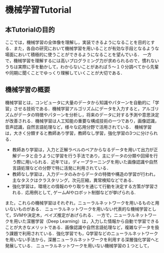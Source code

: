 # 機械学習Tutorial

## 本Tutorialの目的
ここでは，機械学習の全体像を理解し，実装できるようになることを目的とする．また，各自の研究において機械学習を用いることが有効な手段となるような場面において積極的に使うことができるようになることを望んでいる．
一方で，機械学習を理解するには高いプログラミング力が求められるので，慣れないうちは実際に手を動かして，わからないことがあれば５～１０分調べてから先輩や同期に聞くことでゆっくり理解していくことが大切である．

## 機械学習の概要
機械学習とは，コンピュータに大量のデータから知識やパターンを自動的に「学習」させる技術である．機械学習アルゴリズムにデータを入力すると，アルゴリズムがデータの特徴やパターンを分析し，将来のデータに対する予測や意思決定が改善される．機械学習は人工知能の重要な構成技術の一つであり，画像認識，音声認識，自然言語処理など，様々な応用分野で活用されている．
機械学習は，大きく分類すると教師あり学習，教師なし学習，強化学習の3つに分けられる．
- 教師あり学習は，入力と正解ラベルのペアからなるデータを用いて出力が正解データと合うように学習を行う手法であり，主にデータの分類や回帰を行う際に用いられる．近年では，ディープラーニングを用いた画像認識や自然言語処理などの分野で特に活発に利用されている．
- 教師なし学習は，入力データのみからデータの特徴や構造の学習が行われ，主なタスクはクラスタリング，次元圧縮，異常検知などである．
- 強化学習は，環境との情報のやり取りを通じて行動を決定する方策が学習される．応用例として, ゲームAIやロボット制御などが挙げられる.
  
また，これらの機械学習はそれぞれ，ニューラルネットワークを用いるものと用いないものがある．
ニューラルネットワークを用いない代表的な機械学習として，SVMや決定木，ベイズ推定があげられる．
一方で，ニューラルネットワークを用いた深層学習（Deep Learning）は，入力した情報から自動で学習できることが大きなメリットである．画像認識や自然言語処理など，複雑なデータを扱う課題で利用されている．強化学習でも，Q学習などのニューラルネットワークを用いない手法から，深層ニューラルネットワークを利用する深層強化学習へと発展している．
ニューラルネットワークを用いない機械学習の１つとして，
